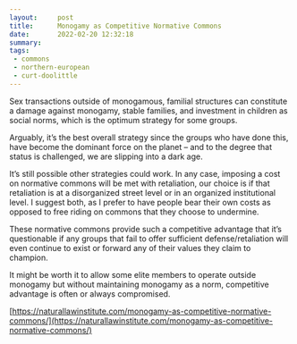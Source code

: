 ```yaml
---
layout:     post
title:      Monogamy as Competitive Normative Commons
date:       2022-02-20 12:32:18
summary:    
tags:
 - commons
 - northern-european
 - curt-doolittle
---
```


Sex transactions outside of monogamous, familial structures can constitute a damage against monogamy, stable families, and investment in children as social norms, which is the optimum strategy for some groups.

Arguably, it’s the best overall strategy since the groups who have done this, have become the dominant force on the planet – and to the degree that status is challenged, we are slipping into a dark age.

It’s still possible other strategies could work. In any case, imposing a cost on normative commons will be met with retaliation, our choice is if that retaliation is at a disorganized street level or in an organized institutional level. I suggest both, as I prefer to have people bear their own costs as opposed to free riding on commons that they choose to undermine.

These normative commons provide such a competitive advantage that it’s questionable if any groups that fail to offer sufficient defense/retaliation will even continue to exist or forward any of their values they claim to champion.

It might be worth it to allow some elite members to operate outside monogamy but without maintaining monogamy as a norm, competitive advantage is often or always compromised.

[https://naturallawinstitute.com/monogamy-as-competitive-normative-commons/](https://naturallawinstitute.com/monogamy-as-competitive-normative-commons/)